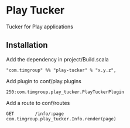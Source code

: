 Play Tucker
===========

Tucker for Play applications

Installation
------------

Add the dependency in project/Build.scala

    "com.timgroup" %% "play-tucker" % "x.y.z",

Add plugin to conf/play.plugins

    250:com.timgroup.play_tucker.PlayTuckerPlugin

Add a route to conf/routes

    GET        /info/:page        com.timgroup.play_tucker.Info.render(page)
